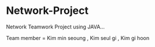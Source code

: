 # Network-Project
Network Teamwork Project using JAVA...

Team member = Kim min seoung , Kim seul gi , Kim gi hoon
